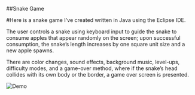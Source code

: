 ##Snake Game

#Here is a snake game I've created written in Java using the Eclipse IDE.

The user controls a snake using keyboard input to guide the snake to consume apples that appear randomly on the screen; upon successful consumption, the snake’s length increases by one square unit size and a new apple spawns.

There are color changes, sound effects, background music, level-ups, difficulty modes, and a game-over method, where if the snake’s head collides with its own body or the border, a game over screen is presented.

![Demo](".Videos/snake-game-video-ezgif.com-video-to-gif-converter.gif")
